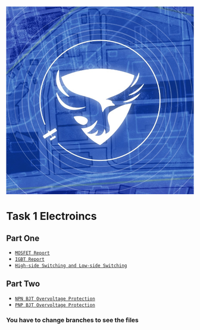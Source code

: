 <p align="center">
  <img src="./images/Team Logo.png" />
</p>

# Task 1 Electroincs


## Part One
- [`MOSFET Report`](./Electroincs/MOSFET/MOSFET.pdf)
- [`IGBT Report`](./Electroincs/IGBT/IGBT.pdf)
- [`High-side Switching and Low-side Switching`](./Electroincs/Low-side%20and%20High-side/High-side%20and%20Low-side%20Switching.pdf)

## Part Two

- [`NPN BJT Overvoltage Protection`](./Electroincs/Overvoltage/NPN/)
- [`PNP BJT Overvoltage Protection`](./Electroincs/Overvoltage/PNP/)

### You have to change branches to see the files